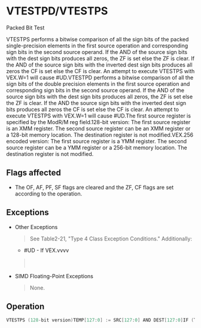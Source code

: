 # VTESTPD/VTESTPS

Packed Bit Test

VTESTPS performs a bitwise comparison of all the sign bits of the packed single-precision elements in the first source operation and corresponding sign bits in the second source operand.
If the AND of the source sign bits with the dest sign bits produces all zeros, the ZF is set else the ZF is clear.
If the AND of the source sign bits with the inverted dest sign bits produces all zeros the CF is set else the CF is clear.
An attempt to execute VTESTPS with VEX.W=1 will cause #UD.VTESTPD performs a bitwise comparison of all the sign bits of the double precision elements in the first source operation and corresponding sign bits in the second source operand.
If the AND of the source sign bits with the dest sign bits produces all zeros, the ZF is set else the ZF is clear.
If the AND the source sign bits with the inverted dest sign bits produces all zeros the CF is set else the CF is clear.
An attempt to execute VTESTPS with VEX.W=1 will cause #UD.The first source register is specified by the ModR/M reg field.128-bit version: The first source register is an XMM register.
The second source register can be an XMM register or a 128-bit memory location.
The destination register is not modified.VEX.256 encoded version: The first source register is a YMM register.
The second source register can be a YMM register or a 256-bit memory location.
The destination register is not modified.

## Flags affected

- The OF, AF, PF, SF flags are cleared and the ZF, CF flags are set according to the operation.

## Exceptions

- Other Exceptions
  > See Table2-21, "Type 4 Class Exception Conditions."
  > Additionally:
  - #UD - If VEX.vvvv
  >  
- SIMD Floating-Point Exceptions
  > None.

## Operation

```C
VTESTPS (128-bit version)TEMP[127:0] := SRC[127:0] AND DEST[127:0]IF (TEMP[31] = TEMP[63] = TEMP[95] = TEMP[127] = 0)THEN ZF := 1;ELSE ZF := 0;TEMP[127:0] := SRC[127:0] AND NOT DEST[127:0]IF (TEMP[31] = TEMP[63] = TEMP[95] = TEMP[127] = 0)THEN CF := 1;ELSE CF := 0;DEST (unmodified)AF := OF := PF := SF := 0;VTESTPS (VEX.256 encoded version)TEMP[255:0] := SRC[255:0] AND DEST[255:0]IF (TEMP[31] = TEMP[63] = TEMP[95] = TEMP[127]= TEMP[160] =TEMP[191] = TEMP[224] = TEMP[255] = 0)THEN ZF := 1;ELSE ZF := 0;TEMP[255:0] := SRC[255:0] AND NOT DEST[255:0]IF (TEMP[31] = TEMP[63] = TEMP[95] = TEMP[127]= TEMP[160] =TEMP[191] = TEMP[224] = TEMP[255] = 0)THEN CF := 1;ELSE CF := 0;DEST (unmodified)AF := OF := PF := SF := 0;VTESTPD (128-bit version)TEMP[127:0] := SRC[127:0] AND DEST[127:0]IF ( TEMP[63] = TEMP[127] = 0)THEN ZF := 1;ELSE ZF := 0;TEMP[127:0] := SRC[127:0] AND NOT DEST[127:0]IF ( TEMP[63] = TEMP[127] = 0)THEN CF := 1;ELSE CF := 0;DEST (unmodified)AF := OF := PF := SF := 0;VTESTPD (VEX.256 encoded version)TEMP[255:0] := SRC[255:0] AND DEST[255:0]IF (TEMP[63] = TEMP[127] = TEMP[191] = TEMP[255] = 0)THEN ZF := 1;ELSE ZF := 0;TEMP[255:0] := SRC[255:0] AND NOT DEST[255:0]IF (TEMP[63] = TEMP[127] = TEMP[191] = TEMP[255] = 0)THEN CF := 1;ELSE CF := 0;Intel C/C++ Compiler Intrinsic EquivalentVTESTPSint _mm256_testz_ps (__m256 s1, __m256 s2);int _mm256_testc_ps (__m256 s1, __m256 s2);int _mm256_testnzc_ps (__m256 s1, __m128 s2);int _mm_testz_ps (__m128 s1, __m128 s2);int _mm_testc_ps (__m128 s1, __m128 s2);int _mm_testnzc_ps (__m128 s1, __m128 s2);VTESTPDint _mm256_testz_pd (__m256d s1, __m256d s2);int _mm256_testc_pd (__m256d s1, __m256d s2);int _mm256_testnzc_pd (__m256d s1, __m256d s2);int _mm_testz_pd (__m128d s1, __m128d s2);int _mm_testc_pd (__m128d s1, __m128d s2);int _mm_testnzc_pd (__m128d s1, __m128d s2);
```
